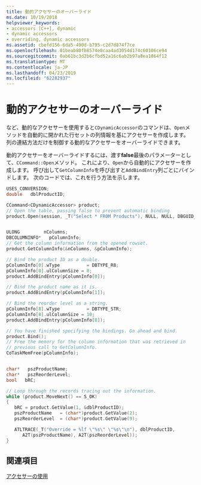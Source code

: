 ```yaml
---
title: 動的アクセサーのオーバーライド
ms.date: 10/19/2018
helpviewer_keywords:
- accessors [C++], dynamic
- dynamic accessors
- overriding, dynamic accessors
ms.assetid: cbefd156-6da5-490d-b795-c2d7d874f7ce
ms.openlocfilehash: 01beab80fb8574e0caa4ad3054d174c60106ce94
ms.sourcegitcommit: 0ab61bc3d2b6cfbd52a16c6ab2b97a8ea1864f12
ms.translationtype: MT
ms.contentlocale: ja-JP
ms.lasthandoff: 04/23/2019
ms.locfileid: "62282937"
---
```

# <a name="overriding-a-dynamic-accessor"></a>動的アクセサーのオーバーライド

など、動的なアクセサーを使用すると`CDynamicAccessor`のコマンドは、`Open`メソッドを自動的に開かれた行セットの列情報を基にアクセサーを作成します。 列の連結方法だけを制御する動的なアクセサーをオーバーライドできます。

動的アクセサーをオーバーライドするには、渡す**false**最後のパラメーターとして、`CCommand::Open`メソッド。 これにより、`Open`から自動的にアクセサーを作成します。 呼び出して`GetColumnInfo`を呼び出すと`AddBindEntry`列ごとにバインドします。 次のコードでは、これを行う方法を示します。

```cpp
USES_CONVERSION;
double   dblProductID;

CCommand<CDynamicAccessor> product;
// Open the table, passing false to prevent automatic binding
product.Open(session, _T("Select * FROM Products"), NULL, NULL, DBGUID_DEFAULT, false);


ULONG         nColumns;
DBCOLUMNINFO*   pColumnInfo;
// Get the column information from the opened rowset.
product.GetColumnInfo(&nColumns, &pColumnInfo);

// Bind the product ID as a double.
pColumnInfo[0].wType          = DBTYPE_R8;
pColumnInfo[0].ulColumnSize = 8;
product.AddBindEntry(pColumnInfo[0]);

// Bind the product name as it is.
product.AddBindEntry(pColumnInfo[1]);

// Bind the reorder level as a string.
pColumnInfo[8].wType          = DBTYPE_STR;
pColumnInfo[8].ulColumnSize = 10;
product.AddBindEntry(pColumnInfo[8]);

// You have finished specifying the bindings. Go ahead and bind.
product.Bind();
// Free the memory for the column information that was retrieved in
// previous call to GetColumnInfo.
CoTaskMemFree(pColumnInfo);


char*   pszProductName;
char*   pszReorderLevel;
bool   bRC;

// Loop through the records tracing out the information.
while (product.MoveNext() == S_OK)
{
   bRC = product.GetValue(1, &dblProductID);
   pszProductName   = (char*)product.GetValue(2);
   pszReorderLevel  = (char*)product.GetValue(9);

   ATLTRACE(_T("Override = %lf \"%s\" \"%s\"\n"), dblProductID,
      A2T(pszProductName), A2T(pszReorderLevel));
}
```

## <a name="see-also"></a>関連項目

[アクセサーの使用](../../data/oledb/using-accessors.md)